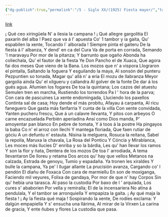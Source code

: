 ```yaml
---
{"dg-publish":true,"permalink":"/5 - Siglo XX/(1925) Fiesta mayor/","tags":["#Siglo_20","a1925","central","Fabricio","escrito","Gijón","poema"]}
---
```


[link](https://asturies.com/cavedaynava/fiestam.txt)

 ¡ Qué ceo xiringüela
 N' a ilesia la campana !
 ¡ Qué allegre gargolitia
 El paxarín del alba !
 Paez que va á l' apuesta
 Co' 1 tambor y ia gaita,
 Qu' espabilen la xente, 
 Tocando l´ alborada !
 Siempre pinta el gaiteru
 De la fiesta á l' albanza,
 Y dend' en ca del Cura
 Va de porta en corrada,
 Semando 'l maravayu
 Por mor de la pitanza;
 Y barrunto que ogaño
 Abonda ha coliechala,
 Qu' el fautor de la fiesta
 Ye Don Pancho el de Xuaca,
 Que agora fai dos meses
 Que vieno de la Bana.
 Los mozos que n' a vispora
 Llograron el pintalla,
 Saltando la foguera
 Y esguilando la maya,
 Al sonsón del punteru
 Pezpuntien so tonada,
 Magar qu' allá n' a ería 
 El mozu de llabranza
 Meyor gargolia ainda
 Qu' el xilgueru y callandra 
 Al golver de la fonte 
 De dar á los gués agua.
 Afumien los fogares
 De toa la quintana; 
 Los cazos del atuestu  
 Semulen tren en marcha, 
 Rustiendo los torrendos
Pa l ' hora de la parva; 
Con cara de pascuines 
La xente endomingada, 
Lluciendo los paxellos 
Continta sal de casa; 
Hoy dende el más probitu, 
Afayau á carpanta, 
Al ricu faneguero 
Que gasta más fanfarria 
Y cunta de la villa 
Con xente convidada, 
Yanten pucheru frescu, 
Que á un calavre llevanta, 
Y pitos con arbeyos 
O carne encazuelada 
Perbién aperiadina 
Ansí como Dios manda, 
P' amoyentar pan blanco 
En pebre de tomata, 
Y á toos á la postre 
Ha pingayos la baba 
Co n' el arroz con llechi 
Y mantega floriada, 
Que faen rutiar de góciu 
A un defuntu n'  estauta.
Nisina la melguera,
Rosuca la reitana, 
Sabel la repolía, 
Maruxa la chavala, 
La Rosa del Ponticu 
Y Cóncia y Mirablanca, 
Les moces más llucíes 
D' enriba y so la bárdia, 
Les qu'  han llevar los ramos 
Y son la flor y ñata, 
Dentera de los mozos 
De toa l' arrodiada, 
A tema llevantaron 
De lloreu y retama 
Dos arcos qu' hay que vellos 
Metanos na calzada,
 Estrada de genoyu,
 Tumío y espadaña.
 Ya tronen les xiraldes
 Y bulle la campana,
 Ya pe' l llugar allante
 La prucisión avanza,
 Cargando co' l pendón
 El diañu de Foxaca
 Con cara de marmiellu
 En son de moxiganga,
 Faciendo mil veyures,
 Folixa de gandaya,
 Por mor de que n' hay Corpos
 Sin qu' hebia una tarasca.
 Al paso la custodia
 Por baxo de l ' arquiada,
 Los cures s' ababorien
 Por vella y remiralla;
 El de la incensariera
 No atina á pendulala,
 Y el tambor se arronquiella
 Y empapiza la gaita.
 ¡ Ay qué maja la fiesta !
 ¡ Ay la fiesta qué maja !
 Sospirando la xente,
 De rodíes exclama:
 Y dalgún empapiella
 Y s' ensucha una llárima,
 Al mirar de la Virxen
 La carina de gracia,
 Y ente ñubes y flores
 La custodia que pasa.